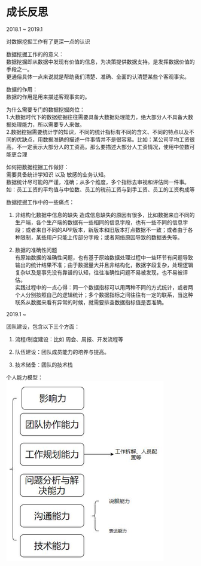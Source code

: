 成长反思
====

2018.1 ~ 2019.1

对数据挖掘工作有了更深一点的认识<br>

数据挖掘工作的的意义：<br>
数据挖掘即从数据中发现有价值的信息，为决策提供数据支持。是发挥数据价值的手段之一。<br>
更通俗具体一点来说就是帮助我们清楚、准确、全面的认清楚某些个客观事实。

数据的作用：<br>
数据的作用是用来描述客观事实的。

为什么需要专门的数据挖掘岗位：<br>
1.大数据时代下的数据挖掘往往需要具备大数据处理能力，绝大部分人不具备大数据处理能力，所以需要专人来做。<br>
2.数据挖掘需要统计学的知识，不同的统计指标有不同的含义、不同的特点以及不同的优缺点，用数据准确的描述一件事情并不是很容易。比如：某公司平均工资很高，不一定表示大部分人的工资高。那么要描述大部分人工资情况，使用中位数可能更合理

如何把数据挖掘工作做好：<br>
需要具备统计学知识 以及 敏感的业务认知。<br>
数据统计尽可能的严谨，准确；从多个维度，多个指标去审视和评估同一件事。如：员工工资的平均值与中位数、员工的税前工资与到手工资、员工的工资构成等


数据挖掘工作中的一些痛点：<br>
1. 非结构化数据中信息的缺失
造成信息缺失的原因有很多，比如数据来自不同的生产端，各个生产端的数据有一些相同的信息字段，也有一些不同的信息字段；或者来自不同的APP版本，新版本和旧版本打点数据不一致；或者由于各种限制，某些用户只能上传部分字段；或者网络原因导致的数据丢失等。

2. 数据的准确性问题<br>
有原始数据的准确性问题，也有基于原始数据处理过程中一些环节有问题导致输出的统计结果不准；由于数据量大并且非结构化，数据字段复杂，处理逻辑复杂以及是事先没有靠谱的认知，往往准确性问题不易被发现，也不易被评估。<br>
实践过程中的一点心得：同一个数据指标可以用两种不同的方式统计，或者两个人分别按照自己的逻辑统计；多个数据指标之间往往有一定的联系，当这种联系从数据来看有异常的时候，就需要排查数据指标值是否准确。


2019.1 ~

团队建设，包含以下三个方面：

1. 流程/制度建设：比如 周会、周报、开发流程等

2. 队伍建设：团队成员能力的培养与提高。

3. 技术储备：团队的技术栈

个人能力模型：<br>
![能力模型](/docs/others/images/3-1.jpg)
